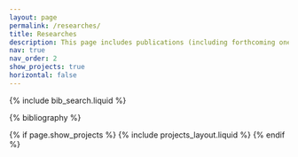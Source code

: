 ```yaml
---
layout: page
permalink: /researches/
title: Researches
description: This page includes publications (including forthcoming ones) and other research-related experiences
nav: true
nav_order: 2
show_projects: true
horizontal: false
---
```


<!-- _pages/publications.md -->

<!-- Bibsearch Feature -->

{% include bib_search.liquid %}

<div class="publications">

{% bibliography %}

</div>


<!-- _pages/projects.md -->
{% if page.show_projects %}
   {% include projects_layout.liquid %}
{% endif %}

